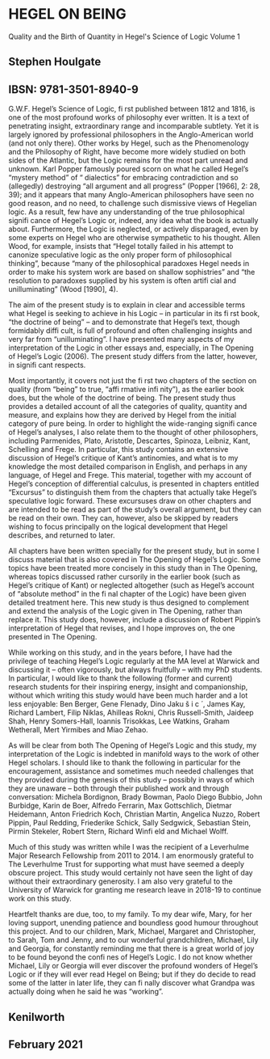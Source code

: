 # HEGEL ON BEING 

Quality and the Birth of Quantity in Hegel's Science of Logic Volume 1 

## Stephen Houlgate

## IBSN: 9781-3501-8940-9

G.W.F. Hegel’s Science of Logic, fi rst published between 1812 and 1816, is one of the most profound works of philosophy ever written. It is a text of penetrating insight, extraordinary range and incomparable subtlety. Yet it is largely ignored by professional philosophers in the Anglo-American world (and not only there). Other works by Hegel, such as the Phenomenology and the Philosophy of Right, have become more widely studied on both sides of the Atlantic, but the Logic remains for the most part unread and unknown. Karl Popper famously poured scorn on what he called Hegel’s “mystery method” of “ dialectics” for embracing contradiction and so (allegedly) destroying “all argument and all progress” (Popper [1966], 2: 28, 39); and it appears that many Anglo-American philosophers have seen no good reason, and no need, to challenge such dismissive views of Hegelian logic. As a result, few have any understanding of the true philosophical signifi cance of Hegel’s Logic or, indeed, any idea what the book is actually about. Furthermore, the Logic is neglected, or actively disparaged, even by some experts on Hegel who are otherwise sympathetic to his thought. Allen Wood, for example, insists that “Hegel totally failed in his attempt to canonize speculative logic as the only proper form of philosophical thinking”, because “many of the philosophical paradoxes Hegel needs in order to make his system work are based on shallow sophistries” and “the resolution to paradoxes supplied by his system is often artifi cial and unilluminating” (Wood [1990], 4).

The aim of the present study is to explain in clear and accessible terms what Hegel is seeking to achieve in his Logic – in particular in its fi rst book, “the doctrine of being” – and to demonstrate that Hegel’s text, though formidably diffi cult, is full of profound and often challenging insights and very far from “unilluminating”. I have presented many aspects of my interpretation of the Logic in other essays and, especially, in The Opening of Hegel’s Logic (2006). The present study differs from the latter, however, in signifi cant respects.

Most importantly, it covers not just the fi rst two chapters of the section on quality (from “being” to true, “affi rmative infi nity”), as the earlier book does, but the whole of the doctrine of being. The present study thus provides a detailed account of all the categories of quality, quantity and measure, and explains how they are derived by Hegel from the initial category of pure being. In order to highlight the wide-ranging signifi cance of Hegel’s analyses, I also relate them to the thought of other philosophers, including Parmenides, Plato, Aristotle, Descartes, Spinoza, Leibniz, Kant, Schelling and Frege. In particular, this study contains an extensive discussion of Hegel’s critique of Kant’s antinomies, and what is to my knowledge the most detailed comparison in English, and perhaps in any language, of Hegel and Frege. This material, together with my account of Hegel’s conception of differential calculus, is presented in chapters entitled “Excursus” to distinguish them from the chapters that actually take Hegel’s speculative logic forward. These excursuses draw on other chapters and are intended to be read as part of the study’s overall argument, but they can be read on their own. They can, however, also be skipped by readers wishing to focus principally on the logical development that Hegel describes, and returned to later.

All chapters have been written specially for the present study, but in some I discuss material that is also covered in The Opening of Hegel’s Logic. Some topics have been treated more concisely in this study than in The Opening, whereas topics discussed rather cursorily in the earlier book (such as Hegel’s critique of Kant) or neglected altogether (such as Hegel’s account of “absolute method” in the fi nal chapter of the Logic) have been given detailed treatment here. This new study is thus designed to complement and extend the analysis of the Logic given in The Opening, rather than replace it. This study does, however, include a discussion of Robert Pippin’s interpretation of Hegel that revises, and I hope improves on, the one presented in The Opening.

While working on this study, and in the years before, I have had the privilege of teaching Hegel’s Logic regularly at the MA level at Warwick and discussing it – often vigorously, but always fruitfully – with my PhD students. In particular, I would like to thank the following (former and current) research students for their inspiring energy, insight and companionship, without which writing this study would have been much harder and a lot less enjoyable: Ben Berger, Gene Flenady, Dino Jaku š i c ́ , James Kay, Richard Lambert, Filip Niklas, Ahilleas Rokni, Chris Russell-Smith, Jaideep Shah, Henry Somers-Hall, Ioannis Trisokkas, Lee Watkins, Graham Wetherall, Mert Yirmibes and Miao Zehao.

As will be clear from both The Opening of Hegel’s Logic and this study, my interpretation of the Logic is indebted in manifold ways to the work of other Hegel scholars. I should like to thank the following in particular for the encouragement, assistance and sometimes much needed challenges that they provided during the genesis of this study – possibly in ways of which they are unaware – both through their published work and through conversation: Michela Bordignon, Brady Bowman, Paolo Diego Bubbio, John Burbidge, Karin de Boer, Alfredo Ferrarin, Max Gottschlich, Dietmar Heidemann, Anton Friedrich Koch, Christian Martin, Angelica Nuzzo, Robert Pippin, Paul Redding, Friederike Schick, Sally Sedgwick, Sebastian Stein, Pirmin Stekeler, Robert Stern, Richard Winfi eld and Michael Wolff.

Much of this study was written while I was the recipient of a Leverhulme Major Research Fellowship from 2011 to 2014. I am enormously grateful to The Leverhulme Trust for supporting what must have seemed a deeply obscure project. This study would certainly not have seen the light of day without their extraordinary generosity. I am also very grateful to the University of Warwick for granting me research leave in 2018-19 to continue work on this study.

Heartfelt thanks are due, too, to my family. To my dear wife, Mary, for her loving support, unending patience and boundless good humour throughout this project. And to our children, Mark, Michael, Margaret and Christopher, to Sarah, Tom and Jenny, and to our wonderful grandchildren, Michael, Lily and Georgia, for constantly reminding me that there is a great world of joy to be found beyond the confi nes of Hegel’s Logic. I do not know whether Michael, Lily or Georgia will ever discover the profound wonders of Hegel’s Logic or if they will ever read Hegel on Being; but if they do decide to read some of the latter in later life, they can fi nally discover what Grandpa was actually doing when he said he was “working”.

## Kenilworth

## February 2021
